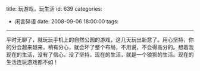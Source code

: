 title: 玩游戏，玩生活
id: 639
categories:
  - 闲言碎语
date: 2008-09-06 18:00:00
tags:
---

平时无聊了，就玩玩手机上的自然公园的游戏，这几天玩出新意了。用心坚持，你的分会越来越来，稍有分心，就会坏了整个布局，不用说，不会得高分的。想着我现在的生活，没有了信心，没了坚持，现在的生活，就是一个狼狈的生活。现在的生活连玩游戏都不如！
